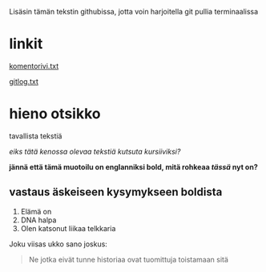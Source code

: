 Lisäsin tämän tekstin githubissa, jotta voin harjoitella git pullia terminaalissa


# linkit

[komentorivi.txt](https://github.com/maqqe/otm-harjoitustyo/tree/master/laskarit/viikko1/komentorivi.txt)

[gitlog.txt](https://github.com/maqqe/otm-harjoitustyo/tree/master/laskarit/viikko1/gitlog.txt)



# hieno otsikko

tavallista tekstiä

*eiks tätä kenossa olevaa tekstiä kutsuta kursiiviksi?*

**jännä että tämä muotoilu on englanniksi bold, mitä rohkeaa _tässä_ nyt on?**

## vastaus äskeiseen kysymykseen boldista

1. Elämä on
1. DNA halpa
1. Olen katsonut liikaa telkkaria

Joku viisas ukko sano joskus:

> Ne jotka eivät tunne historiaa
> ovat tuomittuja toistamaan sitä
